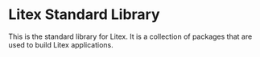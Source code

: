 # Litex Standard Library

This is the standard library for Litex. It is a collection of packages that are used to build Litex applications.
